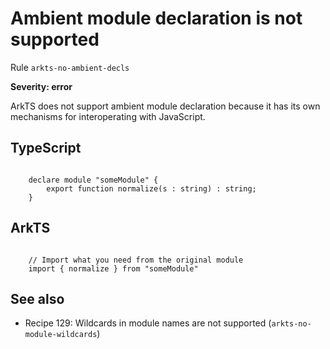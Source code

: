 #  Ambient module declaration is not supported

Rule ``arkts-no-ambient-decls``

**Severity: error**

ArkTS does not support ambient module declaration because it has its
own mechanisms for interoperating with JavaScript.


## TypeScript


```

    declare module "someModule" {
        export function normalize(s : string) : string;
    }

```

## ArkTS


```

    // Import what you need from the original module
    import { normalize } from "someModule"

```

## See also

- Recipe 129:  Wildcards in module names are not supported (``arkts-no-module-wildcards``)

